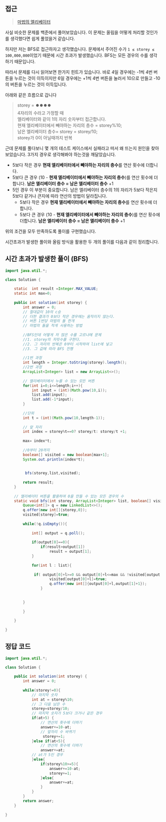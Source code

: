 ## 접근
> <a href="https://school.programmers.co.kr/learn/courses/30/lessons/148653">마법의 엘리베이터</a>

사실 비슷한 문제를 백준에서 풀어보았습니다.
이 문제는 올림을 어떻게 처리할 것인가를 생각했다면 쉽게 풀었을거 같습니다.

하지만 저는 BFS로 접근하자고 생각했습니다.
문제에서 주어진 수가 ```1 ≤ storey ≤ 100,000,000```이었기 때문에 시간 초과가 발생했습니다.
BFS는 모든 경우의 수를 생각하기 때문입니다.



따라서 문제를 다시 읽어보면 한가지 힌트가 있습니다.
바로 4일 경우에는 -1씩 4번 버튼을 누르는 것이 이득이지만
6일 경우에는 +1씩 4번 버튼을 눌러서 10으로 만들고 -10의 버튼을 누르는 것이 이득입니다.


아래와 같은 흐름으로 갑니다
>storey = ⏺️⏺️⏺️⏺️</br>
4자리의 수라고 가정할 때 </br>
엘리베이터와 같이 1의 자리 숫자부터 접근합니다.</br>
현재 엘리베이터에서 빼야하는 자리의 층수 = storey%10;</br>
남은 엘리베이터 층수= storey =  storey/10;</br>
storey가 0이 아닐때까지 반복</br>

근데 문제를 풀다보니 몇 개의 테스트 케이스에서 실패라고 떠서 왜 뜨는지 원인을 찾아보았습니다.
3가지 경우로 생각해봐야 하는것을 깨달았습니다.
- 5보다 작은 경우
  **현재 엘리베이터에서 빼야하는 자리의 층수**를 연산 횟수에 더합니다.
- 5보다 큰 경우
  (10 - **현재 엘리베이터에서 빼야하는 자리의 층수**)를 연산 횟수에 더합니다.
  **남은 엘리베이터 층수 = 남은 엘리베이터 층수** +1
- 5인 경우
  이 부분이 중요합니다.
  남은 엘리베이터 층수의 1의 자리가 5보다 작은지 5보다 같거나 큰지에 따라 연산의 방법이 달라집니다.
   - 5보다 작은 경우
  **현재 엘리베이터에서 빼야하는 자리의 층수**를 연산 횟수에 더합니다.
  - 5보다 큰 경우
  (10 - **현재 엘리베이터에서 빼야하는 자리의 층수**)를 연산 횟수에 더합니다.
  **남은 엘리베이터 층수 = 남은 엘리베이터 층수** +1
  

위의 조건을 모두 만족하도록 풀이를 구현했습니다.

시간초과가 발생한 풀이와 올림 방식을 활용한 두 개의 풀이를 다음과 같이 정리합니다.

## 시간 초과가 발생한 풀이 (BFS)
```java
import java.util.*;

class Solution {
    
    static  int result =Integer.MAX_VALUE;
    static int max=0;
    
    public int solution(int storey) {
        int answer = 0;
        // 절대값이 10의 c승 
        // 더한 결과가 0보다 작은 경우에는 움직이지 않는다.
        // 버튼 1번당 마법의 돌 한개
        // 마법의 돌을 적게 사용하는 방법
        
        //BFS인데 어떻게 저 많은 수를 고르냐에 문제
        //1. storey의 자릿수를 구한다.
        //2. 그 자리의 반복은 0부터 시작하여 list에 넣고
        //3. 그 값에 따라 BFS 진행
        
        //1번 과정
        int length = Integer.toString(storey).length();
        //2번 과정
        ArrayList<Integer> list = new ArrayList<>();
        
        // 엘리베이터에서 누를 수 있는 모든 버튼
        for(int i=0;i<=length;i++){
            int input = (int)(Math.pow(10,i));
            list.add(input);
            list.add(-1*input);
        }
        
        //단위
        int t = (int)(Math.pow(10,length-1));
        
        // 앞 자리
        int index = storey%t==0? storey/t: storey/t +1;
        
        max= index*t;
           
        //0부터 20까지
        boolean[] visited = new boolean[max+1];
        System.out.println(index*t);
        
        
         bfs(storey,list,visited);
        
        return result;
    }
    
    // 엘리베이터 버튼을 활용하여 0을 만들 수 있는 모든 경우의 수
    static void bfs(int storey, ArrayList<Integer> list, boolean[] visited){
        Queue<int[]> q = new LinkedList<>();
        q.offer(new int[]{storey,0});
        visited[storey]=true;
        
        while(!q.isEmpty()){
            
            int[] output = q.poll();
            
            if(output[0]==0){
                if(result>output[1])
                    result = output[1];
            }
            
            for(int l : list){
             
             if( output[0]+l>=0 && output[0]+l<=max && !visited[output[0]+l]){
                    visited[output[0]+l]=true;
                    q.offer(new int[]{output[0]+l,output[1]+1}); 
                }
                    
                    
        }        
            
        }
                      
    } 
    
}
```
## 정답 코드
```java
import java.util.*;

class Solution {
    
    public int solution(int storey) {
        int answer = 0;
        
        while(storey!=0){
            // 마지막 숫자
            int at = storey%10;
            // 그 다음 남은 수
            storey=storey/10;
            // 마지막 숫자가 5보다 크거나 같은 경우
            if(at>5) {
                // 연산의 횟수에 더하기
                answer+=10-at;
                // 앞자리 수 바뀌기
                 storey+=1;
            }else if(at<5){
                // 연산의 횟수에 더하기
                answer+=at;
            // at가 5인 경우
            }else{
                if(storey%10>=5){
                    answer+=10-at;
                    storey+=1;
                }else{
                    answer+=at;
                }
            }
        }
        return answer;
    }
    
}
```
